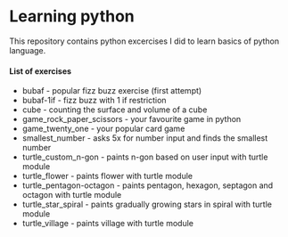 # Learning python
 This repository contains python excercises I did to learn basics of python language.

#### List of exercises
* bubaf - popular fizz buzz exercise (first attempt)
* bubaf-1if - fizz buzz with 1 if restriction 
* cube - counting the surface and volume of a cube
* game_rock_paper_scissors - your favourite game in python
* game_twenty_one - your popular card game
* smallest_number - asks 5x for number input and finds the smallest number
* turtle_custom_n-gon - paints n-gon based on user input with turtle module
* turtle_flower - paints flower with turtle module
* turtle_pentagon-octagon - paints pentagon, hexagon, septagon and octagon with turtle module
* turtle_star_spiral - paints gradually growing stars in spiral with turtle module
* turtle_village - paints village with turtle module
